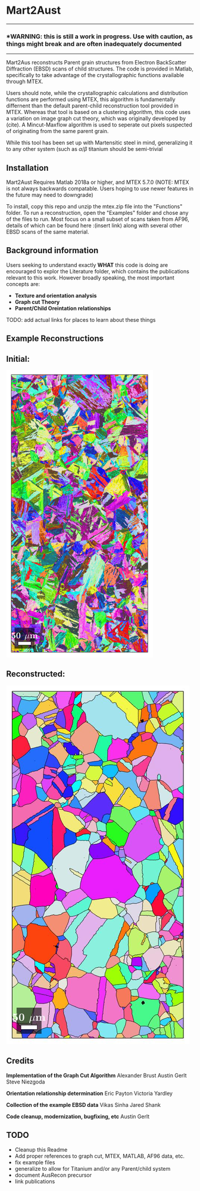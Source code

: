 # **Mart2Aust**
---
### ***WARNING: this is still a work in progress. Use with caution, as things might break and are often inadequately documented**
---

Mart2Aus reconstructs Parent grain structures from Electron BackScatter Diffraction (EBSD) scans of child structures. The code is provided in Matlab, specifically to take advantage of the crystallographic functions available through MTEX.

Users should note, while the crystallographic calculations and distribution functions are performed using MTEX, this algorithm is fundamentally differnent than the default parent-child reconstruction tool provided in MTEX. Whereas that tool is based on a clustering algorithm, this code uses a variation on image graph cut theory, which was originally developed by (cite). A Mincut-Maxflow algorithm is used to seperate out pixels suspected of originating from the same parent grain. 

While this tool has been set up with Martensitic steel in mind, generalizing it to any other system (such as $\alpha/\beta$ titanium should be semi-trivial

## Installation

Mart2Aust Requires Matlab 2018a or higher, and MTEX 5.7.0 (NOTE: MTEX is not always backwards compatable. Users hoping to use newer features in the future may need to downgrade)

To install, copy this repo and unzip the mtex.zip file into the "Functions" folder. 
To run a reconstruction, open the "Examples" folder and chose any of the files to run. Most focus on a small subset of scans taken from AF96, details of which can be found here :(insert link) along with several other EBSD scans of the same material.


## Background information

Users seeking to understand exactly **WHAT** this code is doing are encouraged to explor the Literature folder, which contains the publications relevant to this work. However broadly speaking, the most important concepts are:

- **Texture and orientation analysis**
- **Graph cut Theory**
- **Parent/Child Oreintation relationships**
  
TODO: add actual links for places to learn about these things

## Example Reconstructions

**Initial:**
---
![Martensitic AF96 scan](/Resources/EBSD/images/AF96_Large.png)


**Reconstructed:**
---
![Reconstructed Austenite](/Resources/EBSD/images/AF96_Large_out.jpeg)



## Credits

**Implementation of the Graph Cut Algorithm**
Alexander Brust
Austin Gerlt
Steve Niezgoda

**Orientation relationship determination**
Eric Payton
Victoria Yardley

**Collection of the example EBSD data**
Vikas Sinha
Jared Shank

**Code cleanup, modernization, bugfixing, etc**
Austin Gerlt


## TODO
- Cleanup this Readme
- Add proper references to graph cut, MTEX, MATLAB, AF96 data, etc.
- fix example files
- generalize to allow for Titanium and/or any Parent/child system
- document AusRecon precursor
- link publications
  